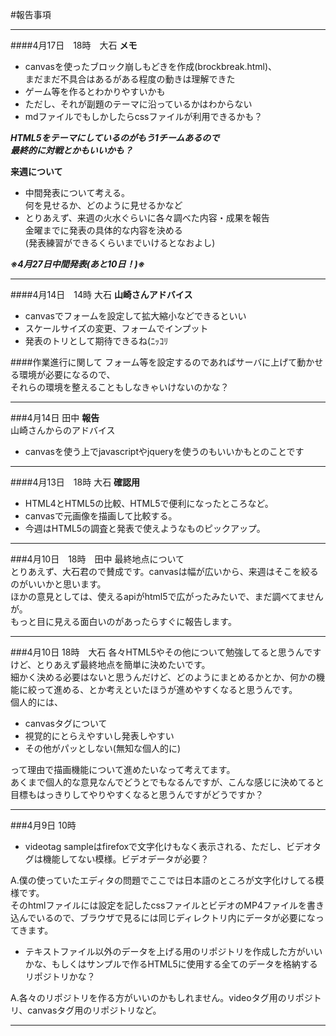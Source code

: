 #報告事項
<!--※テンプレート参考
___
####4月？日　？時(任意)
内容
最上段に挿入(ここのコメントアウト部分の真下)

-->

___
####4月17日　18時　大石
__メモ__  

* canvasを使ったブロック崩しもどきを作成(brockbreak.html)、  
まだまだ不具合はあるがある程度の動きは理解できた
* ゲーム等を作るとわかりやすいかも
* ただし、それが副題のテーマに沿っているかはわからない
* mdファイルでもしかしたらcssファイルが利用できるかも？

___HTML5をテーマにしているのがもう1チームあるので  
最終的に対戦とかもいいかも？___ 
 
__来週について__

* 中間発表について考える。  
何を見せるか、どのように見せるかなど
* とりあえず、来週の火水ぐらいに各々調べた内容・成果を報告  
金曜までに発表の具体的な内容を決める  
(発表練習ができるくらいまでいけるとなおよし)

___※4月27日中間発表(あと10日！)※___
___
####4月14日　14時 大石
__山崎さんアドバイス__

* canvasでフォームを設定して拡大縮小などできるといい
* スケールサイズの変更、フォームでインプット
* 発表のトリとして期待できるね(ﾆｯｺﾘ

####作業進行に関して
フォーム等を設定するのであればサーバに上げて動かせる環境が必要になるので、  
それらの環境を整えることもしなきゃいけないのかな？

___
###4月14日 田中
__報告__  
山崎さんからのアドバイス  


- canvasを使う上でjavascriptやjqueryを使うのもいいかもとのことです



___
####4月13日　18時 大石
__確認用__

* HTML4とHTML5の比較、HTML5で便利になったところなど。
* canvasで元画像を描画して比較する。
* 今週はHTML5の調査と発表で使えようなものピックアップ。


___
###4月10日　18時　田中
最終地点について  
とりあえず、大石君ので賛成です。canvasは幅が広いから、来週はそこを絞るのがいいかと思います。  
ほかの意見としては、使えるapiがhtml5で広がったみたいで、まだ調べてませんが。  
もっと目に見える面白いのがあったらすぐに報告します。

___
###4月10日 18時　大石
各々HTML5やその他について勉強してると思うんですけど、とりあえず最終地点を簡単に決めたいです。<br>
細かく決める必要はないと思うんだけど、どのようにまとめるかとか、何かの機能に絞って進める、とか考えといたほうが進めやすくなると思うんです。  
個人的には、  

* canvasタグについて
* 視覚的にとらえやすいし発表しやすい
* その他がパッとしない(無知な個人的に)

って理由で描画機能について進めたいなって考えてます。  
あくまで個人的な意見なんでどうとでもなるんですが、こんな感じに決めてると目標もはっきりしてやりやすくなると思うんですがどうですか？
___
###4月9日 10時
* videotag sampleはfirefoxで文字化けもなく表示される、ただし、ビデオタグは機能してない模様。ビデオデータが必要？

A.僕の使っていたエディタの問題でここでは日本語のところが文字化けしてる模様です。  
そのhtmlファイルには設定を記したcssファイルとビデオのMP4ファイルを書き込んでいるので、ブラウザで見るには同じディレクトリ内にデータが必要になってきます。

* テキストファイル以外のデータを上げる用のリポジトリを作成した方がいいかな、もしくはサンプルで作るHTML5に使用する全てのデータを格納するリポジトリかな？

A.各々のリポジトリを作る方がいいのかもしれません。videoタグ用のリポジトリ、canvasタグ用のリポジトリなど。
___